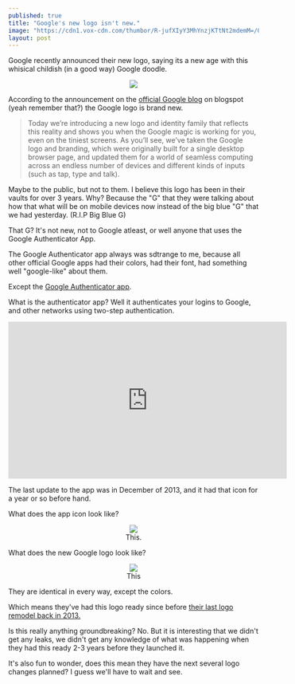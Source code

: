 ```yaml
---
published: true
title: "Google's new logo isn't new."
image: "https://cdn1.vox-cdn.com/thumbor/R-jufXIyY3MhYnzjKTtNt2mdemM=/0x0:2012x1341/800x536/cdn0.vox-cdn.com/uploads/chorus_image/image/47070706/google2.0.0.jpg"
layout: post
---
```



Google recently announced their new logo, saying its a new age with this whisical childish (in a good way) Google doodle. 

<center>
<img src="https://www.google.com/logos/doodles/2015/googles-new-logo-5078286822539264.2-hp.gif">
</center>

According to the announcement on the [official Google blog](http://googleblog.blogspot.com/2015/09/google-update.html) on blogspot (yeah remember that?) the Google logo is brand new. 

> Today we’re introducing a new logo and identity family that reflects this reality and shows you when the Google magic is working for you, even on the tiniest screens. As you’ll see, we’ve taken the Google logo and branding, which were originally built for a single desktop browser page, and updated them for a world of seamless computing across an endless number of devices and different kinds of inputs (such as tap, type and talk). 

Maybe to the public, but not to them. I believe this logo has been in their vaults for over 3 years. Why? Because the "G" that they were talking about how that what will be on mobile devices now instead of the big blue "G" that we had yesterday. (R.I.P Big Blue G)

That G? It's not new, not to Google atleast, or well anyone that uses the Google Authenticator App.

The Google Authenticator app always was sdtrange to me, because all other official Google apps had their colors, had their font, had something well "google-like" about them. 

Except the [Google Authenticator app](https://play.google.com/store/apps/details?id=com.google.android.apps.authenticator2&hl=en). 

What is the authenticator app? Well it authenticates your logins to Google, and other networks using two-step authentication.

<iframe width="560" height="315" src="https://www.youtube.com/embed/17rykTIX_HY?showinfo=0" frameborder="0" allowfullscreen></iframe>

The last update to the app was in December of 2013, and it had that icon for a year or so before hand.

What does the app icon look like?

<center>
<img src="https://lh6.ggpht.com/SK6qynd5-RDcys_3anR6QLocnjY_o9ZbDMmKtTnrAiQ3zNuWVFbkE2N15IyNBGBUhdkH=w300"><br>This.
</center>

What does the new Google logo look like?

<center>
<img src="https://lh3.googleusercontent.com/LnGSfkz-36k9ecSnoJyFcWhcHEE2Y-7_Wf3yrzVbJrk=w207-h234-no"><br>This
</center>

They are identical in every way, except the colors. 

Which means they've had this logo ready since before [their last logo remodel back in 2013.](http://www.theverge.com/2013/9/9/4710634/redesigned-google-logo-found-in-chrome-for-android-beta)

Is this really anything groundbreaking? No. But it is interesting that we didn't get any leaks, we didn't get any knowledge of what was happening when they had this ready 2-3 years before they launched it. 

It's also fun to wonder, does this mean they have the next several logo changes planned? I guess we'll have to wait and see.
